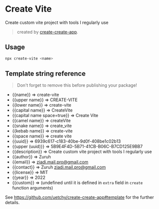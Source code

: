 # Create Vite

Create custom vite project with tools I regularly use

> created by [create-create-app](https://github.com/uetchy/create-create-app).

## Usage

```bash
npx create-vite <name>
```

## Template string reference

> Don't forget to remove this before publishing your package!

- {{name}} => create-vite
- {{upper name}} => CREATE-VITE
- {{lower name}} => create-vite
- {{capital name}} => CreateVite
- {{capital name space=true}} => Create Vite
- {{camel name}} => createVite
- {{snake name}} => create_vite
- {{kebab name}} => create-vite
- {{space name}} => create vite
- {{uuid}} => 6939c617-c183-40be-9d0f-408be1c02b13
- {{upper (uuid)}} => 5B9E4F4D-5B71-41CB-B06C-B7CD125E9BB7
- {{description}} => Create custom vite project with tools I regularly use
- {{author}} => Zuruh
- {{email}} => ziadi.mail.pro@gmail.com
- {{contact}} => Zuruh <ziadi.mail.pro@gmail.com>
- {{license}} => MIT
- {{year}} => 2022
- {{custom}} =>  (undefined until it is defined in `extra` field in `create` function arguments)

See https://github.com/uetchy/create-create-app#template for the further details.
